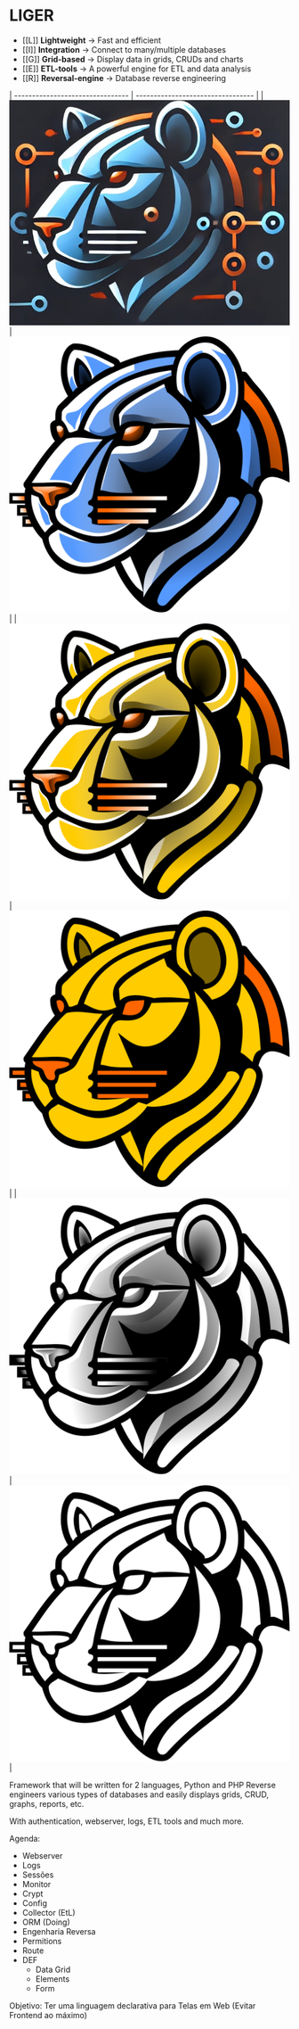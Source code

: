 # LIGER

- [[L]] **Lightweight** → Fast and efficient
- [[I]] **Integration** → Connect to many/multiple databases
- [[G]] **Grid-based** → Display data in grids, CRUDs and charts
- [[E]] **ETL-tools** → A powerful engine for ETL and data analysis
- [[R]] **Reversal-engine** → Database reverse engineering


| -------------------------------- | --------------------------------- |
| ![LIGER](inc/img/liger.jpg)     | ![LIGER](inc/img/liger_blue.svg)  |
| ![LIGER](inc/img/liger_grad.svg) | ![LIGER](inc/img/liger_color.svg) |
| ![LIGER](inc/img/liger_gray.svg) | ![LIGER](inc/img/liger_pb.svg)    |

Framework that will be written for 2 languages, Python and PHP
Reverse engineers various types of databases and easily displays grids, CRUD, graphs, reports, etc.

With authentication, webserver, logs, ETL tools and much more.

Agenda:

- Webserver
- Logs
- Sessões
- Monitor
- Crypt
- Config
- Collector (EtL)
- ORM (Doing)
- Engenharia Reversa
- Permitions
- Route
- DEF
  - Data Grid
  - Elements
  - Form

Objetivo: Ter uma linguagem declarativa para Telas em Web (Evitar Frontend ao máximo)
